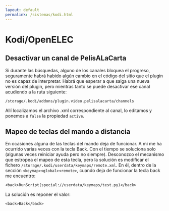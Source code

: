 ```yaml
---
layout: default
permalink: /sistemas/kodi.html
---
```


# Kodi/OpenELEC

## Desactivar un canal de PelisALaCarta
Si durante las búsquedas, alguno de los canales bloquea el progreso, seguramente habrá habido algún cambio en el código del sitio que el plugin no es capaz de interpretar. Habrá que esperar a que salga una nueva versión del plugin, pero mientras tanto se puede desactivar ese canal acudiendo a la ruta siguiente:

    /storage/.kodi/addons/plugin.video.pelisalacarta/channels

Allí localizamos el archivo .xml correspondiente al canal, lo editamos y ponemos a `false` la propiedad `active`.

## Mapeo de teclas del mando a distancia
En ocasiones alguna de las teclas del mando deja de funcionar. A mi me ha ocurrido varias veces con la tecla Back. Con el tiempo se soluciona solo (algunas veces reiniciar ayuda pero no siempre). Desconozco el mecanismo que estropea el mapeo de esta tecla, pero la solución es modificar el fichero `/storage/.kodi/userdata/keymaps/remote.xml`. En él, dentro de la sección `<keymap><global><remote>`, cuando deja de funcionar la tecla back me encuentro:

    <back>RunScript(special://userdata/keymaps/test.py)</back>

La solución es reponer el valor:

    <back>Back</back>
